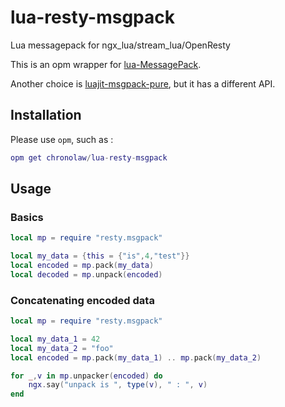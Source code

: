 # lua-resty-msgpack
Lua messagepack for ngx_lua/stream_lua/OpenResty

This is an opm wrapper for [lua-MessagePack](https://framagit.org/fperrad/lua-MessagePack).

Another choice is [luajit-msgpack-pure](https://github.com/catwell/luajit-msgpack-pure), but it has a different API.

## Installation

Please use `opm`, such as :

```lua
opm get chronolaw/lua-resty-msgpack
```

## Usage

### Basics

```lua
local mp = require "resty.msgpack"

local my_data = {this = {"is",4,"test"}}
local encoded = mp.pack(my_data)
local decoded = mp.unpack(encoded)
```

### Concatenating encoded data

```lua
local mp = require "resty.msgpack"

local my_data_1 = 42
local my_data_2 = "foo"
local encoded = mp.pack(my_data_1) .. mp.pack(my_data_2)

for _,v in mp.unpacker(encoded) do
    ngx.say("unpack is ", type(v), " : ", v)
end
```
